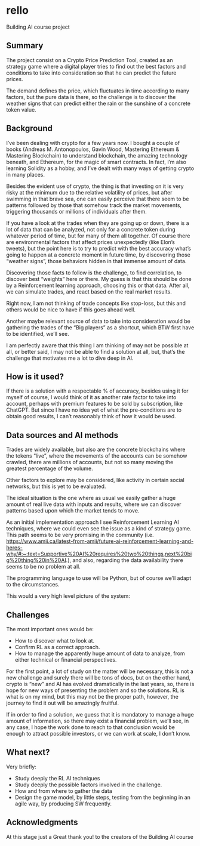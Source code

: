 # rello
Building AI course project

## Summary

The project consist on a Crypto Price Prediction Tool, created as an strategy game where a digital player tries to find out the best factors and conditions to take into consideration so that he can predict the future prices.

The demand defines the price, which fluctuates in time according to many factors, but the pure data is there, so the challenge is to discover the weather signs that can predict either the rain or the sunshine of a concrete token value.

## Background

I’ve been dealing with crypto for a few years now. I bought a couple of books (Andreas M. Antonopoulos, Gavin Wood, Mastering Ethereum & Mastering Blockchain) to understand blockchain, the amazing technology beneath, and Ethereum, for the magic of smart contracts. In fact, I’m also learning Solidity as a hobby, and I’ve dealt with many ways of getting crypto in many places.

Besides the evident use of crypto, the thing is that investing on it is very risky at the minimum due to the relative volatility of prices, but after swimming in that brave sea, one can easily perceive that there seem to be patterns followed by those that somehow track the market movements, triggering thousands or millions of individuals after them.

If you have a look at the trades when they are going up or down, there is a lot of data that can be analyzed, not only for a concrete token during whatever period of time, but for many of them all together. Of course there are environmental factors that affect prices unexpectedly (like Elon’s tweets), but the point here is to try to predict with the best accuracy what’s going to happen at a concrete moment in future time, by discovering those “weather signs”, those behaviors hidden in that immense amount of data.

Discovering those facts to follow is the challenge, to find correlation, to discover best “weights” here or there. My guess is that this should be done by a Reinforcement learning approach, choosing this or that data. After all, we can simulate trades, and react based on the real market results.

Right now, I am not thinking of trade concepts like stop-loss, but this and others would be nice to have if this goes ahead well.

Another maybe relevant source of data to take into consideration would be gathering the trades of the “Big players” as a shortcut, which BTW first have to be identified, we’ll see.

I am perfectly aware that this thing I am thinking of may not be possible at all, or better said, I may not be able to find a solution at all, but, that’s the challenge that motivates me a lot to dive deep in AI.

## How is it used?

If there is a solution with a respectable % of accuracy, besides using it for myself of course, I would think of it as another rate factor to take into account, perhaps with premium features to be sold by subscription, like ChatGPT. But since I have no idea yet of what the pre-conditions are to obtain good results, I can’t reasonably think of how it would be used.

## Data sources and AI methods

Trades are widely available, but also are the concrete blockchains where the tokens “live”, where the movements of the accounts can be somehow crawled, there are millions of accounts, but not so many moving the greatest percentage of the volume.

Other factors to explore may be considered, like activity in certain social networks, but this is yet to be evaluated. 

The ideal situation is the one where as usual we easily gather a huge amount of real live data with inputs and results, where we can discover patterns based upon which the market tends to move.

As an initial implementation approach I see Reinforcement Learning AI techniques, where we could even see the issue as a kind of strategy game. This path seems to be very promising in the community (i.e. https://www.amii.ca/latest-from-amii/future-ai-reinforcement-learning-and-heres-why/#:~:text=Supportive%20AI%20requires%20two%20things,next%20big%20thing%20in%20AI.), and also, regarding the data availability there seems to be no problem at all.

The programming language to use will be Python, but of course we’ll adapt to the circumstances.

This would a very high level picture of the system:

## Challenges

The most important ones would be:
* How to discover what to look at.
* Confirm RL as a correct approach.
* How to manage the apparently huge amount of data to analyze, from either technical or financial perspectives. 

For the first point, a lot of study on the matter will be necessary, this is not a new challenge and surely there will be tons of docs, but on the other hand, crypto is “new” and AI has evolved dramatically in the last years, so, there is hope for new ways of presenting the problem and so the solutions.
RL is what is on my mind, but this may not be the proper path, however, the journey to find it out will be amazingly fruitful.

If in order to find a solution, we guess that it is mandatory to manage a huge amount of information, so there may exist a financial problem, we’ll see, in any case, I hope the work done to reach to that conclusion would be enough to attract possible investors, or we can work at scale, I don’t know.

## What next?

Very briefly:
* Study deeply the RL AI techniques
* Study deeply the possible factors involved in the challenge.
* How and from where to gather the data
* Design the game model, by little steps, testing from the beginning in an agile way, by producing SW frequently.

## Acknowledgments
At this stage just a Great thank you! to the creators of the Building AI course
